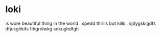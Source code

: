 # loki
is wore beautiful thing in the world .
spedd thrills but kills .
sjdygskigdfs
dfjukghkifs
fihgrolwkg
sdkughdfgh
